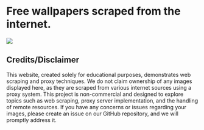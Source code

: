 # Free wallpapers scraped from the internet.

<kbd>
<a href="https://free-wallpapers.vercel.app">
  <img src="https://free-wallpapers.vercel.app/opengraph-image.png">
</a>
</kbd>

## Credits/Disclaimer

This website, created solely for educational purposes, demonstrates web scraping and proxy techniques. We do not claim ownership of any images displayed here, as they are scraped from various internet sources using a proxy system. This project is non-commercial and designed to explore topics such as web scraping, proxy server implementation, and the handling of remote resources. If you have any concerns or issues regarding your images, please create an issue on our GitHub repository, and we will promptly address it.
